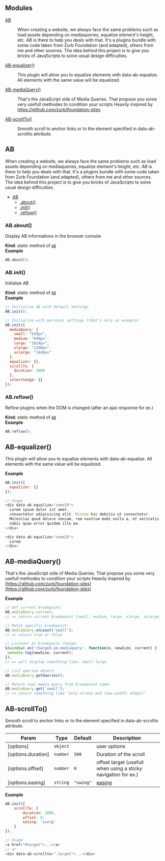 ## Modules

<dl>
<dt><a href="#module_AB">AB</a></dt>
<dd><p>When creating a website, we always face the same problems such as load assets depending on mediaqueries, equalize element&#39;s height, etc. AB is there to help you deals with that.
It&#39;s a plugins bundle with some code taken from Zurb Foundation (and adapted), others from me and other sources.
The idea behind this project is to give you bricks of JavaScripts to solve usual design difficulties.</p>
</dd>
<dt><a href="#module_AB-equalizer_new">AB-equalizer()</a></dt>
<dd><p>This plugin will allow you to equalize elements with data-ab-equalize. All elements with the same value will be equalized.</p>
</dd>
<dt><a href="#module_AB-mediaQuery_new">AB-mediaQuery()</a></dt>
<dd><p>That&#39;s the JavaScript side of Media Queries. That propose you some very usefull methodes to condition your scripts
Heavily inspired by <a href="https://github.com/zurb/foundation-sites">https://github.com/zurb/foundation-sites</a></p>
</dd>
<dt><a href="#module_AB-scrollTo_new">AB-scrollTo()</a></dt>
<dd><p>Smooth scroll to anchor links or to the element specified in data-ab-scrollto attribute.</p>
</dd>
</dl>

<a name="module_AB"></a>
## AB
When creating a website, we always face the same problems such as load assets depending on mediaqueries, equalize element's height, etc. AB is there to help you deals with that.
It's a plugins bundle with some code taken from Zurb Foundation (and adapted), others from me and other sources.
The idea behind this project is to give you bricks of JavaScripts to solve usual design difficulties.


* [AB](#module_AB)
    * [.about()](#module_AB.about)
    * [.init()](#module_AB.init)
    * [.reflow()](#module_AB.reflow)

<a name="module_AB.about"></a>
### AB.about()
Display AB informations in the browser console

**Kind**: static method of <code>[AB](#module_AB)</code>  
**Example**  
```js
AB.about();
```
<a name="module_AB.init"></a>
### AB.init()
Initialize AB

**Kind**: static method of <code>[AB](#module_AB)</code>  
**Example**  
```js
// Initialize AB with default settings
AB.init();

// Initialize with personal settings (that's only an example)
AB.init({
  mediaQuery: {
    small: "639px",
    medium: "640px",
    large: "1024px",
    xlarge: "1200px",
    xxlarge: "1440px"
  },
  equalizer: {},
  scrollTo: {
    duration: 1000
  },
  interchange: {}
});
```
<a name="module_AB.reflow"></a>
### AB.reflow()
Reflow plugins when the DOM is changed (after an ajax response for ex.)

**Kind**: static method of <code>[AB](#module_AB)</code>  
**Example**  
```js
AB.reflow();
```
<a name="module_AB-equalizer_new"></a>
## AB-equalizer()
This plugin will allow you to equalize elements with data-ab-equalize. All elements with the same value will be equalized.

**Example**  
```js
AB.init({
  equalizer: {}
});

// Usage
<div data-ab-equalize="someID">
  Lorem ipsum dolor sit amet,
  consectetur adipisicing elit. Minima hic debitis ut consectetur.
  Molestias quod dolore veniam, rem nostrum modi nulla a, et veritatis,
  nobis quae error quidem illo ea.
</div>

<div data-ab-equalize="someID">
  Lorem
</div>
```
<a name="module_AB-mediaQuery_new"></a>
## AB-mediaQuery()
That's the JavaScript side of Media Queries. That propose you some very usefull methodes to condition your scripts
Heavily inspired by [https://github.com/zurb/foundation-sites](https://github.com/zurb/foundation-sites)

**Example**  
```js
// Get current breakpoint:
AB.mediaQuery.current;
// => return current breakpoint (small, medium, large, xlarge, xxlarge)

// Match specific breakpoint:
AB.mediaQuery.atLeast('small');
// => return true or false

// Listener on breakpoint change:
$(window).on('changed.ab-mediaquery', function(e, newSize, current) {
 console.log(newSize, current);
});
// => will display something like: small large

// List queries object:
AB.mediaQuery.getQueries();

// Return real media-query from breakpoint name:
AB.mediaQuery.get('small');
// => return something like "only screen and (max-width: 639px)"
```
<a name="module_AB-scrollTo_new"></a>
## AB-scrollTo()
Smooth scroll to anchor links or to the element specified in data-ab-scrollto attribute.


| Param | Type | Default | Description |
| --- | --- | --- | --- |
| [options] | <code>object</code> |  | user options |
| [options.duration] | <code>number</code> | <code>500</code> | Duration of the scroll |
| [options.offset] | <code>number</code> | <code>0</code> | offset target (usefull when using a sticky navigation for ex.) |
| [options.easing] | <code>string</code> | <code>&quot;swing&quot;</code> | [easing](easing) |

**Example**  
```js
AB.init({
	scrollTo: {
		duration: 1000,
		offset: 0,
		easing: 'swing'
	}
});

// Usage
<a href="#target">...</a>
// or
<div data-ab-scrollto=".target">...</div>
```
